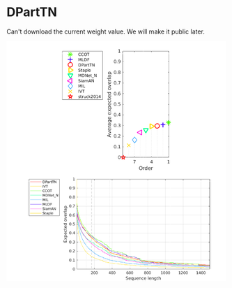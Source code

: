 # DPartTN
Can't download the current weight value.
We will make it public later.

![result](result.PNG)
